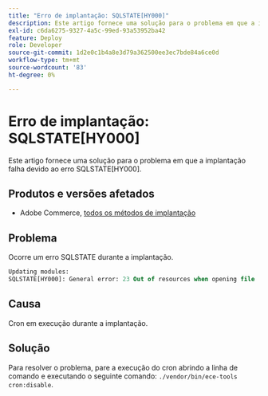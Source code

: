 ```yaml
---
title: "Erro de implantação: SQLSTATE[HY000]"
description: Este artigo fornece uma solução para o problema em que a implantação falha devido ao erro SQLSTATE[HY000].
exl-id: c6da6275-9327-4a5c-99ed-93a53952ba42
feature: Deploy
role: Developer
source-git-commit: 1d2e0c1b4a8e3d79a362500ee3ec7bde84a6ce0d
workflow-type: tm+mt
source-wordcount: '83'
ht-degree: 0%

---
```


# Erro de implantação: SQLSTATE[HY000]

Este artigo fornece uma solução para o problema em que a implantação falha devido ao erro SQLSTATE[HY000].

## Produtos e versões afetados

* Adobe Commerce, [todos os métodos de implantação](https://magento.com/sites/default/files/magento-software-lifecycle-policy.pdf)

## Problema

Ocorre um erro SQLSTATE durante a implantação.

```sql
Updating modules:
SQLSTATE[HY000]: General error: 23 Out of resources when opening file '/tmp/#sql_565c_0.MAD' (Errcode: 24 "Too many open files"),
```

## Causa

Cron em execução durante a implantação.

## Solução

Para resolver o problema, pare a execução do cron abrindo a linha de comando e executando o seguinte comando:
`./vendor/bin/ece-tools cron:disable`.
